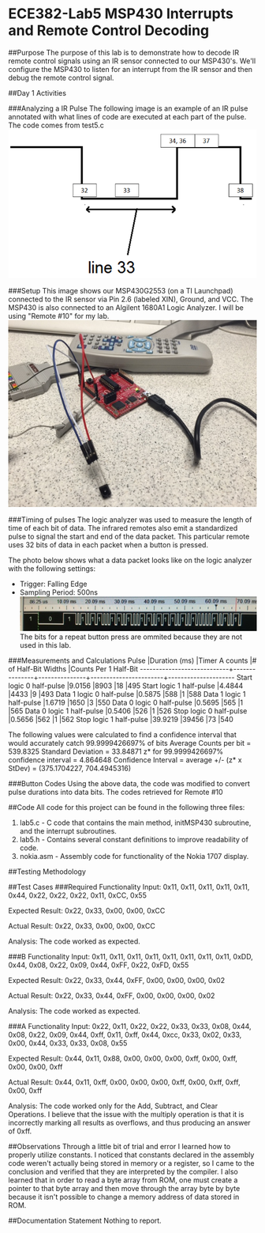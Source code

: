 ECE382-Lab5 MSP430 Interrupts and Remote Control Decoding
=========================================================

##Purpose
The purpose of this lab is to demonstrate how to decode IR remote control signals using an IR sensor connected to our MSP430's. We'll configure the MSP430 to listen for an interrupt from the IR sensor and then debug the remote control signal.

##Day 1 Activities

###Analyzing a IR Pulse
The following image is an example of an IR pulse annotated with what lines of code are executed at each part of the pulse. The code comes from test5.c
![alt text](https://github.com/jniquette/ECE382-Lab5/blob/master/img/ir_pulse.png "IR Pulse")

###Setup
This image shows our MSP430G2553 (on a TI Launchpad) connected to the IR sensor via Pin 2.6 (labeled XIN), Ground, and VCC. The MSP430 is also connected to an Algilent 1680A1 Logic Analyzer. I will be using "Remote #10" for my lab.
![alt text](https://github.com/jniquette/ECE382-Lab5/blob/master/img/setup.jpg "Setup of the Board")

###Timing of pulses
The logic analyzer was used to measure the length of time of each bit of data. The infrared remotes also emit a standardized pulse to signal the start and end of the data packet. This particular remote uses 32 bits of data in each packet when a button is pressed.

The photo below shows what a data packet looks like on the logic analyzer with the following settings:
- Trigger: Falling Edge
- Sampling Period: 500ns
![alt text](https://github.com/jniquette/ECE382-Lab5/blob/master/img/analyzer.jpg "Data Packet for Power Button")
The bits for a repeat button press are ommited because they are not used in this lab.

###Measurements and Calculations
Pulse                       |Duration (ms)  |Timer A counts |# of Half-Bit Widths   |Counts Per 1 Half-Bit
----------------------------+---------------+---------------+-----------------------+---------------------
Start logic 0 half-pulse    |9.0156         |8903           |18                     |495
Start logic 1 half-pulse    |4.4844         |4433           |9                      |493
Data 1 logic 0 half-pulse   |0.5875         |588            |1                      |588
Data 1 logic 1 half-pulse   |1.6719         |1650           |3                      |550
Data 0 logic 0 half-pulse   |0.5695         |565            |1                      |565
Data 0 logic 1 half-pulse   |0.5406         |526            |1                      |526
Stop logic 0 half-pulse     |0.5656         |562            |1                      |562
Stop logic 1 half-pulse     |39.9219        |39456          |73                     |540

The following values were calculated to find a confidence interval that would accurately catch 99.9999426697% of bits
Average Counts per bit = 539.8325
Standard Deviation = 33.84871
z* for 99.9999426697% confidence interval = 4.864648
Confidence Interval = average +/- (z* x StDev) = (375.1704227, 704.4945316)

###Button Codes
Using the above data, the code was modified to convert pulse durations into data bits. The codes retrieved for Remote #10 

##Code
All code for this project can be found in the following three files:
1. lab5.c - C code that contains the main method, initMSP430 subroutine, and the interrupt subroutines.
2. lab5.h - Contains several constant definitions to improve readability of code.
3. nokia.asm - Assembly code for functionality of the Nokia 1707 display.

##Testing Methodology

##Test Cases
###Required Functionality
Input: 0x11, 0x11, 0x11, 0x11, 0x11, 0x44, 0x22, 0x22, 0x22, 0x11, 0xCC, 0x55

Expected Result: 0x22, 0x33, 0x00, 0x00, 0xCC

Actual Result: 0x22, 0x33, 0x00, 0x00, 0xCC

Analysis: The code worked as expected.

###B Functionality
Input: 0x11, 0x11, 0x11, 0x11, 0x11, 0x11, 0x11, 0x11, 0xDD, 0x44, 0x08, 0x22, 0x09, 0x44, 0xFF, 0x22, 0xFD, 0x55

Expected Result: 0x22, 0x33, 0x44, 0xFF, 0x00, 0x00, 0x00, 0x02

Actual Result: 0x22, 0x33, 0x44, 0xFF, 0x00, 0x00, 0x00, 0x02

Analysis: The code worked as expected.

###A Functionality
Input: 0x22, 0x11, 0x22, 0x22, 0x33, 0x33, 0x08, 0x44, 0x08, 0x22, 0x09, 0x44, 0xff, 0x11, 0xff, 0x44, 0xcc, 0x33, 0x02, 0x33, 0x00, 0x44, 0x33, 0x33, 0x08, 0x55

Expected Result: 0x44, 0x11, 0x88, 0x00, 0x00, 0x00, 0xff, 0x00, 0xff, 0x00, 0x00, 0xff

Actual Result: 0x44, 0x11, 0xff, 0x00, 0x00, 0x00, 0xff, 0x00, 0xff, 0xff, 0x00, 0xff

Analysis: The code worked only for the Add, Subtract, and Clear Operations. I believe that the issue with the multiply operation is that it is incorrectly marking all results as overflows, and thus producing an answer of 0xff.

##Observations
Through a little bit of trial and error I learned how to properly utilize constants. I noticed that constants declared in the assembly code weren't actually being stored in memory or a register, so I came to the conclusion and verified that they are interpreted by the compiler. I also learned that in order to read a byte array from ROM, one must create a pointer to that byte array and then move through the array byte by byte because it isn't possible to change a memory address of data stored in ROM.

##Documentation Statement
Nothing to report.